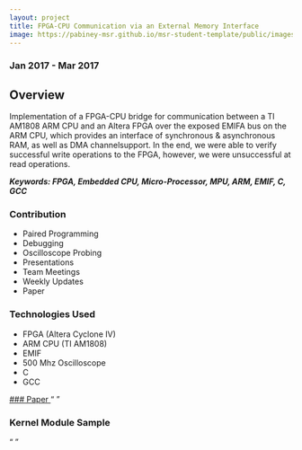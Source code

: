 ```yaml
---
layout: project
title: FPGA-CPU Communication via an External Memory Interface
image: https://pabiney-msr.github.io/msr-student-template/public/images/FPGA-CPU.jpg
---
```

### Jan 2017 - Mar 2017

## Overview
Implementation of a FPGA-CPU bridge for communication between a TI AM1808 ARM CPU and an Altera FPGA over the exposed EMIFA bus on the ARM CPU, which provides an interface of synchronous & asynchronous RAM, as well as DMA channelsupport. In the end, we were able to verify successful write operations to the FPGA, however, we were unsuccessful at read operations.

<b><i>Keywords: FPGA, Embedded CPU, Micro-Processor, MPU, ARM, EMIF, C, GCC</i></b>

### Contribution
* Paired Programming
* Debugging
* Oscilloscope Probing
* Presentations
* Team Meetings
* Weekly Updates
* Paper

### Technologies Used
* FPGA (Altera Cyclone IV)
* ARM CPU (TI AM1808)
* EMIF
* 500 Mhz Oscilloscope
* C
* GCC

<a href="">
### Paper
</a>
<q>

</q>

### Kernel Module Sample
<q>

</q>